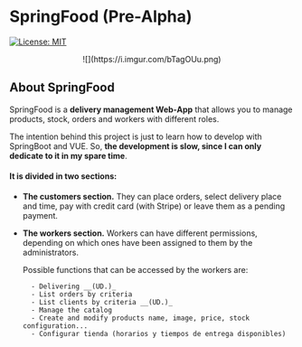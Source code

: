 <h1> SpringFood (Pre-Alpha) </h1>

[![License: MIT](https://img.shields.io/badge/License-MIT-yellow.svg)](https://opensource.org/licenses/MIT)



<center>![](https://i.imgur.com/bTagOUu.png)</center>


<h2> About SpringFood </h2>

SpringFood is a <strong>delivery management Web-App</strong> that allows you to manage products, stock, orders and workers with different roles. 

The intention behind this project is just to learn how to develop with SpringBoot and VUE. So, <strong>the development is slow, since I can only dedicate to it in my spare time</strong>.

<h4>It is divided in two sections:</h4>

- <strong>The customers section.</strong> They can place orders, select delivery place and time, pay with credit card (with Stripe) or leave them as a pending payment.

- <strong>The workers section.</strong> Workers can have different permissions, depending on which ones have been assigned to them by the administrators. 

	Possible functions that can be accessed by the workers are:
	
		- Delivering __(UD.)_
		- List orders by criteria
		- List clients by criteria __(UD.)_
		- Manage the catalog
		- Create and modify products name, image, price, stock configuration...
		- Configurar tienda (horarios y tiempos de entrega disponibles)


